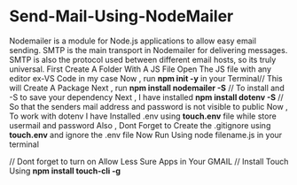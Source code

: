 # Send-Mail-Using-NodeMailer
Nodemailer is a module for Node.js applications to allow easy email sending. SMTP is the main transport in Nodemailer for delivering messages. SMTP is also the protocol used between different email hosts, so its truly universal.
First Create A Folder With A JS File
Open The JS file with any editor ex-VS Code in my case
Now , run **npm init -y** in your Terminal// This will Create A Package
Next , run **npm install nodemailer -S** // To install and -S to save your dependency
Next , I have installed **npm install dotenv -S** // So that the senders mail address and password is not visible to public
Now , To work with dotenv I have Installed .env using **touch.env** file while store usermail and password
Also , Dont Forget to Create the .gitignore using **touch.env** and ignore the .env file
Now Run Using node filename.js in your terminal

// Dont forget to turn on Allow Less Sure Apps in Your GMAIL
// Install Touch Using **npm install touch-cli -g**
